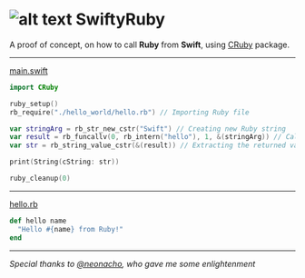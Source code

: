 # ![alt text](http://i.imgur.com/c3D74Iw.png) SwiftyRuby

A proof of concept, on how to call **Ruby** from **Swift**, using [CRuby](https://github.com/marciok/CRuby) package. 

---
[main.swift](https://github.com/marciok/SwiftyRuby/blob/master/Sources/main.swift)
```Swift
import CRuby

ruby_setup()
rb_require("./hello_world/hello.rb") // Importing Ruby file

var stringArg = rb_str_new_cstr("Swift") // Creating new Ruby string
var result = rb_funcallv(0, rb_intern("hello"), 1, &(stringArg)) // Calling the function `hello` passing `stringArg`
var str = rb_string_value_cstr(&(result)) // Extracting the returned value as C string

print(String(cString: str))

ruby_cleanup(0)
```
---

[hello.rb](https://github.com/marciok/SwiftyRuby/blob/master/hello_world/hello.rb)

```Ruby
def hello name
  "Hello #{name} from Ruby!"
end
```

---

*Special thanks to [@neonacho](https://twitter.com/NeoNacho), who gave me some enlightenment*

